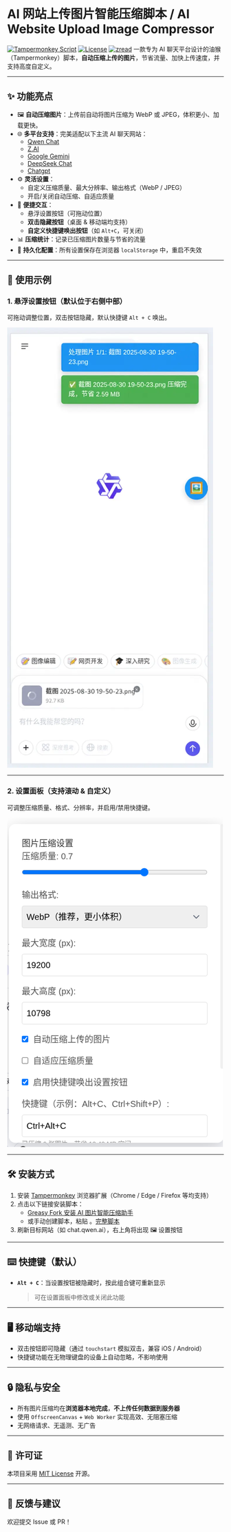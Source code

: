 
# AI 网站上传图片智能压缩脚本 / AI Website Upload  Image Compressor 

[![Tampermonkey Script](https://img.shields.io/badge/Tampermonkey-Script-green?logo=tampermonkey)](https://www.tampermonkey.net/)
[![License](https://img.shields.io/badge/License-MIT-blue)](LICENSE)
[![zread](https://img.shields.io/badge/Ask_Zread-_.svg?style=flat&color=00b0aa&labelColor=000000&logo=data%3Aimage%2Fsvg%2Bxml%3Bbase64%2CPHN2ZyB3aWR0aD0iMTYiIGhlaWdodD0iMTYiIHZpZXdCb3g9IjAgMCAxNiAxNiIgZmlsbD0ibm9uZSIgeG1sbnM9Imh0dHA6Ly93d3cudzMub3JnLzIwMDAvc3ZnIj4KPHBhdGggZD0iTTQuOTYxNTYgMS42MDAxSDIuMjQxNTZDMS44ODgxIDEuNjAwMSAxLjYwMTU2IDEuODg2NjQgMS42MDE1NiAyLjI0MDFWNC45NjAxQzEuNjAxNTYgNS4zMTM1NiAxLjg4ODEgNS42MDAxIDIuMjQxNTYgNS42MDAxSDQuOTYxNTZDNS4zMTUwMiA1LjYwMDEgNS42MDE1NiA1LjMxMzU2IDUuNjAxNTYgNC45NjAxVjIuMjQwMUM1LjYwMTU2IDEuODg2NjQgNS4zMTUwMiAxLjYwMDEgNC45NjE1NiAxLjYwMDFaIiBmaWxsPSIjZmZmIi8%2BCjxwYXRoIGQ9Ik00Ljk2MTU2IDEwLjM5OTlIMi4yNDE1NkMxLjg4ODEgMTAuMzk5OSAxLjYwMTU2IDEwLjY4NjQgMS42MDE1NiAxMS4wMzk5VjEzLjc1OTlDMS42MDE1NiAxNC4xMTM0IDEuODg4MSAxNC4zOTk5IDIuMjQxNTYgMTQuMzk5OUg0Ljk2MTU2QzUuMzE1MDIgMTQuMzk5OSA1LjYwMTU2IDE0LjExMzQgNS42MDE1NiAxMy43NTk5VjExLjAzOTlDNS42MDE1NiAxMC42ODY0IDUuMzE1MDIgMTAuMzk5OSA0Ljk2MTU2IDEwLjM5OTlaIiBmaWxsPSIjZmZmIi8%2BCjxwYXRoIGQ9Ik0xMy43NTg0IDEuNjAwMUgxMS4wMzg0QzEwLjY4NSAxLjYwMDEgMTAuMzk4NCAxLjg4NjY0IDEwLjM5ODQgMi4yNDAxVjQuOTYwMUMxMC4zOTg0IDUuMzEzNTYgMTAuNjg1IDUuNjAwMSAxMS4wMzg0IDUuNjAwMUgxMy43NTg0QzE0LjExMTkgNS42MDAxIDE0LjM5ODQgNS4zMTM1NiAxNC4zOTg0IDQuOTYwMVYyLjI0MDFDMTQuMzk4NCAxLjg4NjY0IDE0LjExMTkgMS42MDAxIDEzLjc1ODQgMS42MDAxWiIgZmlsbD0iI2ZmZiIvPgo8cGF0aCBkPSJNNCAxMkwxMiA0TDQgMTJaIiBmaWxsPSIjZmZmIi8%2BCjxwYXRoIGQ9Ik00IDEyTDEyIDQiIHN0cm9rZT0iI2ZmZiIgc3Ryb2tlLXdpZHRoPSIxLjUiIHN0cm9rZS1saW5lY2FwPSJyb3VuZCIvPgo8L3N2Zz4K&logoColor=ffffff)](https://zread.ai/JustDoIt166/AI-Upload-Image-Compressor)
一款专为 AI 聊天平台设计的油猴（Tampermonkey）脚本，**自动压缩上传的图片**，节省流量、加快上传速度，并支持高度自定义。

---

## ✨ 功能亮点

- 🖼️ **自动压缩图片**：上传前自动将图片压缩为 WebP 或 JPEG，体积更小、加载更快。
- 🌐 **多平台支持**：完美适配以下主流 AI 聊天网站：
  - [Qwen Chat](https://chat.qwen.ai/)
  - [Z.AI](https://chat.z.ai/)
  - [Google Gemini](https://gemini.google.com/)
  - [DeepSeek Chat](https://chat.deepseek.com/)
  - [Chatgpt](https://chatgpt.com/)
- ⚙️ **灵活设置**：
  - 自定义压缩质量、最大分辨率、输出格式（WebP / JPEG）
  - 开启/关闭自动压缩、自适应质量
- 🎯 **便捷交互**：
  - 悬浮设置按钮（可拖动位置）
  - **双击隐藏按钮**（桌面 & 移动端均支持）
  - **自定义快捷键唤出按钮**（如 `Alt+C`，可关闭）
- 📊 **压缩统计**：记录已压缩图片数量与节省的流量
- 💾 **持久化配置**：所有设置保存在浏览器 `localStorage` 中，重启不失效

---
## 📸 使用示例

### 1. 悬浮设置按钮（默认位于右侧中部）
可拖动调整位置，双击按钮隐藏，默认快捷键 `Alt + C` 唤出。

![设置按钮示例](assets/example.webp)


---

### 2. 设置面板（支持滚动 & 自定义）
可调整压缩质量、格式、分辨率，并启用/禁用快捷键。

![设置面板](assets/panel.png)

---
## 🛠 安装方式

1. 安装 [Tampermonkey](https://www.tampermonkey.net/) 浏览器扩展（Chrome / Edge / Firefox 等均支持）
2. 点击以下链接安装脚本：
   - [Greasy Fork 安装 AI 图片智能压缩助手](https://greasyfork.org/zh-CN/scripts/553468-ai-%E7%BD%91%E9%A1%B5%E5%9B%BE%E7%89%87%E4%B8%8A%E4%BC%A0-%E5%8E%8B%E7%BC%A9)
   - 或手动创建脚本，粘贴 。[完整脚本](https://github.com/JustDoIt166/AI-Upload-Image-Compressor/blob/main/script.js)
3. 刷新目标网站（如 chat.qwen.ai），右上角将出现 🖼️ 设置按钮

---

## ⌨️ 快捷键（默认）

- **`Alt + C`**：当设置按钮被隐藏时，按此组合键可重新显示  
  > 可在设置面板中修改或关闭此功能

---

## 🖥️ 移动端支持

- 双击按钮即可隐藏（通过 `touchstart` 模拟双击，兼容 iOS / Android）
- 快捷键功能在无物理键盘的设备上自动忽略，不影响使用

---

## 🔒 隐私与安全

- 所有图片压缩均在**浏览器本地完成**，**不上传任何数据到服务器**
- 使用 `OffscreenCanvas` + `Web Worker` 实现高效、无阻塞压缩
- 无网络请求、无遥测、无广告

---

## 📜 许可证

本项目采用 [MIT License](LICENSE) 开源。

---

## 💬 反馈与建议

欢迎提交 Issue 或 PR！
